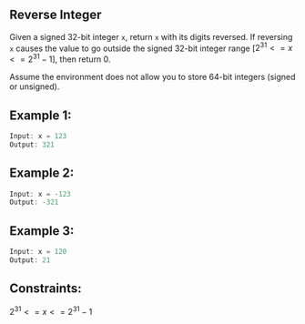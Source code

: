 ## Reverse Integer

Given a signed 32-bit integer ```x```, return ```x``` with its digits reversed.
If reversing ```x``` causes the value to go outside the signed 32-bit integer
range [$2^{31} <= x <= 2^{31} - 1$], then return 0.

Assume the environment does not allow you to store 64-bit integers (signed or unsigned).

## Example 1:
```c
Input: x = 123
Output: 321
```

## Example 2:
```c
Input: x = -123
Output: -321
```

## Example 3:
```c
Input: x = 120
Output: 21
```
## Constraints:
$2^{31} <= x <= 2^{31} - 1$
